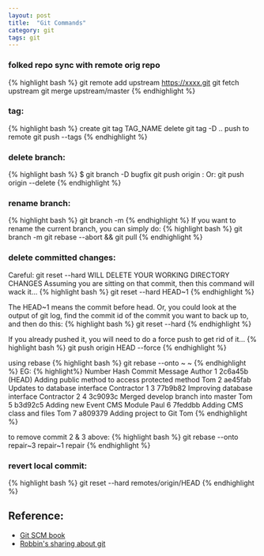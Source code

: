 ```yaml
---
layout: post
title:  "Git Commands"
category: git
tags: git
---
```


### folked repo sync with remote orig repo
{% highlight bash %}
git remote add upstream https://xxxx.git
git fetch upstream
git merge upstream/master
{% endhighlight %}

### tag:
{% highlight bash %}
create git tag TAG_NAME
delete git tag -D ..
push to remote git push --tags
{% endhighlight %}

### delete branch:
{% highlight bash %}
$ git branch -D bugfix
git push origin :<branchName>
Or:
git push origin --delete <branchName>
{% endhighlight %}

### rename branch:
{% highlight bash %}
git branch -m <oldname> <newname>
{% endhighlight %}
If you want to rename the current branch, you can simply do:
{% highlight bash %}
git branch -m <newname>
git rebase --abort && git pull
{% endhighlight %}

### delete committed changes:
Careful: git reset --hard WILL DELETE YOUR WORKING DIRECTORY CHANGES
Assuming you are sitting on that commit, then this command will wack it...
{% highlight bash %}
git reset --hard HEAD~1
{% endhighlight %}

The HEAD~1 means the commit before head.
Or, you could look at the output of git log, find the commit id of the commit you want to back up to, and then do this:
{% highlight bash %}
git reset --hard <sha1-commit-id>
{% endhighlight %}

If you already pushed it, you will need to do a force push to get rid of it...
{% highlight bash %}
git push origin HEAD --force
{% endhighlight %}

using rebase
{% highlight bash %}
git rebase --onto <branch name>~<first commit number to remove> <branch name>~<first commit to be kept> <branch name>
{% endhighlight %}
EG:
{% highlight%}
Number	Hash	Commit Message	Author
1	2c6a45b	(HEAD) Adding public method to access protected method	Tom
2	ae45fab	Updates to database interface	Contractor 1
3	77b9b82	Improving database interface	Contractor 2
4	3c9093c	Merged develop branch into master	Tom
5	b3d92c5	Adding new Event CMS Module	Paul
6	7feddbb	Adding CMS class and files	Tom
7	a809379	Adding project to Git	Tom
{% endhighlight %}

to remove commit 2 & 3 above:
{% highlight bash %}
git rebase --onto repair~3 repair~1 repair
{% endhighlight %}

### revert local commit:
{% highlight bash %}
git reset --hard remotes/origin/HEAD
{% endhighlight %}


## Reference:
* [Git SCM book][git-scm]
* [Robbin's sharing about git][robbin-git]

[git-scm]: http://git-scm.com/book/en
[robbin-git]: http://robbinfan.com/blog/34/git-common-command
[colorful-git-log]: https://coderwall.com/p/euwpig

